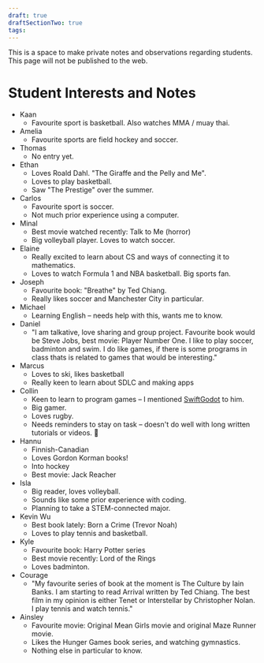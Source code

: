 ```yaml
---
draft: true
draftSectionTwo: true
tags:
---
```

This is a space to make private notes and observations regarding students. This page will not be published to the web.

# Student Interests and Notes

- Kaan
	- Favourite sport is basketball. Also watches MMA / muay thai.
- Amelia
	- Favourite sports are field hockey and soccer.
- Thomas
	- No entry yet.
- Ethan
	- Loves Roald Dahl. "The Giraffe and the Pelly and Me". 
	- Loves to play basketball.
	- Saw "The Prestige" over the summer.
- Carlos
	- Favourite sport is soccer.
	- Not much prior experience using a computer.
- Minal
	- Best movie watched recently: Talk to Me (horror)
	- Big volleyball player. Loves to watch soccer.
- Elaine
	- Really excited to learn about CS and ways of connecting it to mathematics.
	- Loves to watch Formula 1 and NBA basketball. Big sports fan.
- Joseph
	- Favourite book: "Breathe" by Ted Chiang.
	- Really likes soccer and Manchester City in particular.
- Michael
	- Learning English – needs help with this, wants me to know.
- Daniel
	- "I am talkative, love sharing and group project. Favourite book would be Steve Jobs, best movie: Player Number One. I like to play soccer, badminton and swim. I do like games, if there is some programs in class thats is related to games that would be interesting."
- Marcus
	- Loves to ski, likes basketball
	- Really keen to learn about SDLC and making apps
- Collin
	- Keen to learn to program games – I mentioned [SwiftGodot](https://github.com/migueldeicaza/SwiftGodot?tab=readme-ov-file) to him.
	- Big gamer.
	- Loves rugby.
	- Needs reminders to stay on task – doesn't do well with long written tutorials or videos. 😬
- Hannu
	- Finnish-Canadian
	- Loves Gordon Korman books!
	- Into hockey
	- Best movie: Jack Reacher
- Isla
	- Big reader, loves volleyball.
	- Sounds like some prior experience with coding.
	- Planning to take a STEM-connected major.
- Kevin Wu
	- Best book lately: Born a Crime (Trevor Noah)
	- Loves to play tennis and basketball.
- Kyle
	- Favourite book: Harry Potter series
	- Best movie recently: Lord of the Rings
	- Loves badminton.
- Courage
	- "My favourite series of book at the moment is The Culture by Iain Banks. I am starting to read Arrival written by Ted Chiang. The best film in my opinion is either Tenet or Interstellar by Christopher Nolan. I play tennis and watch tennis."
- Ainsley
	- Favourite movie: Original Mean Girls movie and original Maze Runner movie.
	- Likes the Hunger Games book series, and watching gymnastics.
	- Nothing else in particular to know.